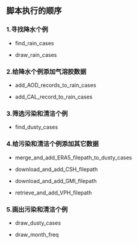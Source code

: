 ## 脚本执行的顺序

### 1.寻找降水个例

- find_rain_cases

- draw_rain_cases

### 2.给降水个例添加气溶胶数据

- add_AOD_records_to_rain_cases

- add_CAL_record_to_rain_cases

### 3.筛选污染和清洁个例

- find_dusty_cases

### 4.给污染和清洁个例添加其它数据

- merge_and_add_ERA5_filepath_to_dusty_cases

- download_and_add_CSH_filepath

- download_and_add_GMI_filepath

- retrieve_and_add_VPH_filepath

### 5.画出污染和清洁个例

- draw_dusty_cases

- draw_month_freq
